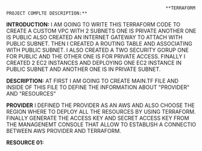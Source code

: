                                                               **TERRAFORM PROJECT COMPLTE DESCRIPTION:** 
                                                                   
**INTRODUCTION:**    I AM GOING TO WRITE THIS TERRAFORM CODE TO CREATE A CUSTOM VPC WITH 2 SUBNETS ONE IS PRIVATE ANOTHER ONE IS PUBLIC ALSO CREATED AN 
INTERNET GATEWAY TO ATTACH WITH PUBLIC SUBNET. THEN I CREATED A ROUTING TABLE AND ASSOCIATING WITH PUBLIC SUBNET. I ALSO CREATED A TWO SECURITY GORUP ONE 
FOR PUBLIC AND THE OTHER ONE IS FOR PRIVATE ACCESS. FINALLY I CREATED 2 EC2 INSTANCES AND DEPLOYING ONE EC2 INSTANCE IN PUBLIC SUBNET AND ANOTHER ONE IS 
IN PRIVATE SUBNET.

**DESCRIPTION:**    AT FIRST I AM GOING TO CREATE MAIN.TF FILE AND INSIDE OF THIS FILE TO DEFINE THE INFORMATION ABOUT "PROVIDER" AND "RESOURCES"

**PROVIDER**        I DEFINED THE PROVIDER AS AN AWS AND ALSO CHOOSE THE REGION WHERE TO DEPLOY ALL THE RESOURCES BY USING TERRAFORM. FINALLY GENERATE 
THE ACCESS KEY AND SECRET ACCESS KEY FROM THE MANAGENEMT CONSOLE THAT ALLOW TO ESTABLISH A CONNECTIO BETWEEN AWS PROVIDER AND TERRAFORM.

**RESOURCE 01:**


